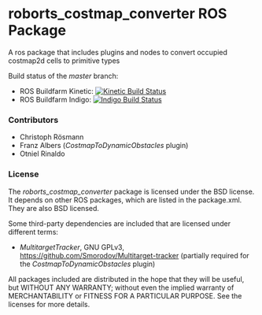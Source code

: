 roborts_costmap_converter ROS Package
=============================

A ros package that includes plugins and nodes to convert occupied costmap2d cells to primitive types

Build status of the *master* branch:
- ROS Buildfarm Kinetic: [![Kinetic Build Status](http://build.ros.org/buildStatus/icon?job=Kdev__costmap_converter__ubuntu_xenial_amd64)](http://build.ros.org/job/Kdev__costmap_converter__ubuntu_xenial_amd64/)
- ROS Buildfarm Indigo: [![Indigo Build Status](http://build.ros.org/buildStatus/icon?job=Idev__costmap_converter__ubuntu_trusty_amd64)](http://build.ros.org/job/Idev__costmap_converter__ubuntu_trusty_amd64/)


### Contributors

- Christoph Rösmann
- Franz Albers (*CostmapToDynamicObstacles* plugin)
- Otniel Rinaldo


### License

The *roborts_costmap_converter* package is licensed under the BSD license.
It depends on other ROS packages, which are listed in the package.xml. They are also BSD licensed.

Some third-party dependencies are included that are licensed under different terms:
 - *MultitargetTracker*, GNU GPLv3, https://github.com/Smorodov/Multitarget-tracker
   (partially required for the *CostmapToDynamicObstacles* plugin)

All packages included are distributed in the hope that they will be useful, but WITHOUT ANY WARRANTY; without even the implied warranty of MERCHANTABILITY or FITNESS FOR A PARTICULAR PURPOSE. See the licenses for more details.



